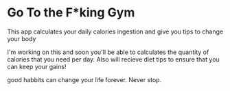 # Go To the F*king Gym

This app calculates your daily calories ingestion and give you tips to change your body

I'm working on this and soon you'll be able to calculates the quantity of calories that you need per day.
Also will recieve diet tips to ensure that you can keep your gains!

good habbits can change your life forever. Never stop.
